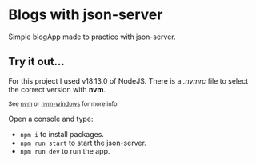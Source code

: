 # Blogs with json-server

Simple blogApp made to practice with json-server.

## Try it out...
For this project I used v18.13.0 of NodeJS. There is a *.nvmrc* file to select the correct version with **nvm**.

<sub>See [nvm](https://github.com/nvm-sh/nvm) or [nvm-windows](https://github.com/coreybutler/nvm-windows) for more info.</sub>

Open a console and type:

-  `npm i` to install packages.
-  `npm run start` to start the json-server.
-  `npm run dev` to run the app.
